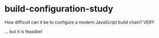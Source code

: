 # build-configuration-study #

How difficult can it be to configure a modern JavaScript build chain? VERY

... but it *is* feasible!

